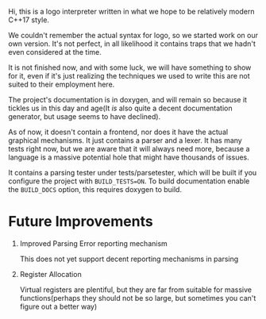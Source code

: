 Hi, this is a logo interpreter written in what we hope to be relatively modern
C++17 style.

We couldn't remember the actual syntax for logo, so we started work on our own
version. It's not perfect, in all likelihood it contains traps that we hadn't
even considered at the time.

It is not finished now, and with some luck, we will have something to show for
it, even if it's just realizing the techniques we used to write this are not
suited to their employment here.

The project's documentation is in doxygen, and will remain so because it tickles
us in this day and age(It *is* also quite a decent documentation generator, but
usage seems to have declined).

As of now, it doesn't contain a frontend, nor does it have the actual graphical
mechanisms. It just contains a parser and a lexer. It has many tests right now,
but we are aware that it will always need more, because a language is a massive
potential hole that might have thousands of issues.

It contains a parsing tester under tests/parsetester, which will be built if you
configure the project with `BUILD_TESTS=ON`. To build documentation enable the
`BUILD_DOCS` option, this requires doxygen to build.

Future Improvements
====

1. Improved Parsing Error reporting mechanism

    This does not yet support decent reporting mechanisms in parsing

2. Register Allocation

    Virtual registers are plentiful, but they are far from suitable for massive
    functions(perhaps they should not be so large, but sometimes you can't
    figure out a better way)